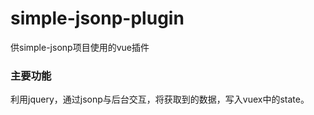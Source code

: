 # simple-jsonp-plugin
供simple-jsonp项目使用的vue插件

### 主要功能

利用jquery，通过jsonp与后台交互，将获取到的数据，写入vuex中的state。